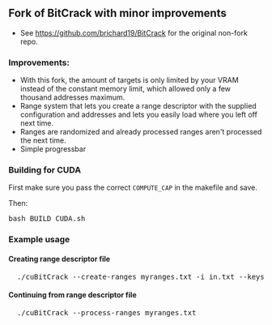 ## Fork of BitCrack with minor improvements

- See https://github.com/brichard19/BitCrack for the original non-fork repo.

### Improvements:

- With this fork, the amount of targets is only limited by your VRAM instead of the constant memory limit, which allowed only a few thousand addresses maximum.
- Range system that lets you create a range descriptor with the supplied configuration and addresses and lets you easily load where you left off next time.
- Ranges are randomized and already processed ranges aren't processed the next time.
- Simple progressbar

### Building for CUDA

First make sure you pass the correct <code>COMPUTE_CAP</code> in the makefile and save.

Then:

<pre>bash BUILD_CUDA.sh</pre>

### Example usage

#### Creating range descriptor file

<pre>
  ./cuBitCrack --create-ranges myranges.txt -i in.txt --keyspace 0x0:0xFFFFFFFFFFFFFFFF --range-size 0xFFFFFFFFF
</pre>

#### Continuing from range descriptor file
<pre>
  ./cuBitCrack --process-ranges myranges.txt
</pre>

